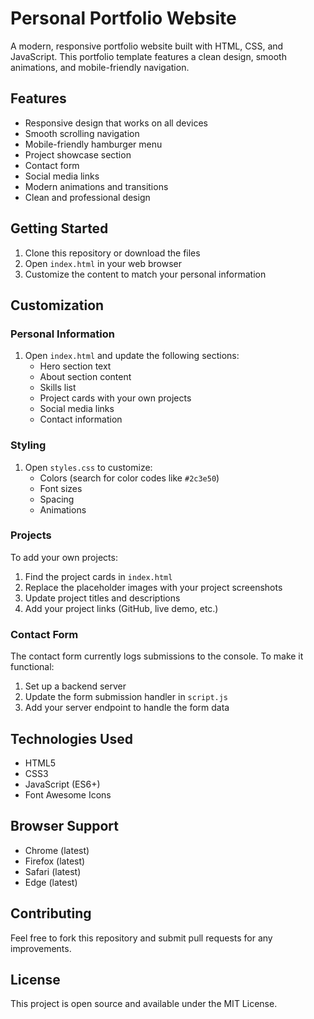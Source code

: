 # Personal Portfolio Website

A modern, responsive portfolio website built with HTML, CSS, and JavaScript. This portfolio template features a clean design, smooth animations, and mobile-friendly navigation.

## Features

- Responsive design that works on all devices
- Smooth scrolling navigation
- Mobile-friendly hamburger menu
- Project showcase section
- Contact form
- Social media links
- Modern animations and transitions
- Clean and professional design

## Getting Started

1. Clone this repository or download the files
2. Open `index.html` in your web browser
3. Customize the content to match your personal information

## Customization

### Personal Information
1. Open `index.html` and update the following sections:
   - Hero section text
   - About section content
   - Skills list
   - Project cards with your own projects
   - Social media links
   - Contact information

### Styling
1. Open `styles.css` to customize:
   - Colors (search for color codes like `#2c3e50`)
   - Font sizes
   - Spacing
   - Animations

### Projects
To add your own projects:
1. Find the project cards in `index.html`
2. Replace the placeholder images with your project screenshots
3. Update project titles and descriptions
4. Add your project links (GitHub, live demo, etc.)

### Contact Form
The contact form currently logs submissions to the console. To make it functional:
1. Set up a backend server
2. Update the form submission handler in `script.js`
3. Add your server endpoint to handle the form data

## Technologies Used

- HTML5
- CSS3
- JavaScript (ES6+)
- Font Awesome Icons

## Browser Support

- Chrome (latest)
- Firefox (latest)
- Safari (latest)
- Edge (latest)

## Contributing

Feel free to fork this repository and submit pull requests for any improvements.

## License

This project is open source and available under the MIT License. 